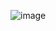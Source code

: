 ![image](https://github.com/saem10/Flutter_project/assets/113634540/e310937b-8bfb-44e5-8b14-d4534e5d296f)
